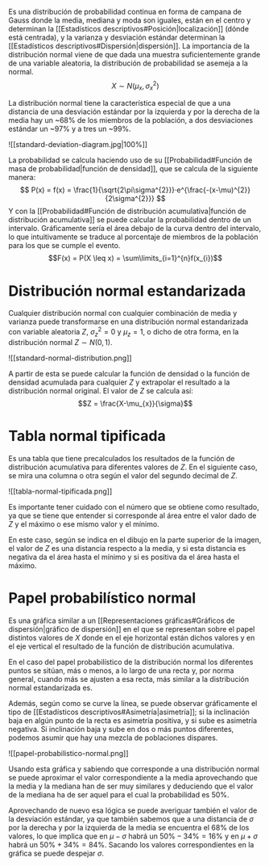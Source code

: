 
Es una distribución de probabilidad continua en forma de campana de Gauss donde la media, mediana y moda son iguales, están en el centro y determinan la [[Estadísticos descriptivos#Posición|localización]] (dónde está centrada), y la varianza y desviación estándar determinan la [[Estadísticos descriptivos#Dispersión|dispersión]]. La importancia de la distribución normal viene de que dada una muestra suficientemente grande de una variable aleatoria, la distribución de probabilidad se asemeja a la normal.
$$X \sim N(\mu_{x}, \sigma_{x}^{2})$$

La distribución normal tiene la característica especial de que a una distancia de una desviación estándar por la izquierda y por la derecha de la media hay un ~68% de los miembros de la población, a dos desviaciones estándar un ~97% y a tres un ~99%.

![[standard-deviation-diagram.jpg|100%]]

La probabilidad se calcula haciendo uso de su [[Probabilidad#Función de masa de probabilidad|función de densidad]], que se calcula de la siguiente manera:
$$
P(x) = f(x) = \frac{1}{\sqrt{2\pi\sigma^{2}}}·e^{\frac{-(x-\mu)^{2}}{2\sigma^{2}}}
$$
Y con la [[Probabilidad#Función de distribución acumulativa|función de distribución acumulativa]] se puede calcular la probabilidad dentro de un intervalo. Gráficamente sería el área debajo de la curva dentro del intervalo, lo que intuitivamente se traduce al porcentaje de miembros de la población para los que se cumple el evento.
$$F(x) = P(X \leq x) = \sum\limits_{i=1}^{n}f(x_{i})$$

# Distribución normal estandarizada

Cualquier distribución normal con cualquier combinación de media y varianza puede transformarse en una distribución normal estandarizada con variable aleatoria $Z$, $\sigma_{z}^{2} = 0$ y $\mu_{z} = 1$, o dicho de otra forma, en la distribución normal $Z \sim N(0,1)$.

![[standard-normal-distribution.png]]

A partir de esta se puede calcular la función de densidad o la función de densidad acumulada para cualquier $Z$ y extrapolar el resultado a la distribución normal original. El valor de $Z$ se calcula así:
$$Z = \frac{X-\mu_{x}}{\sigma}$$

# Tabla normal tipificada 

Es una tabla que tiene precalculados los resultados de la función de distribución acumulativa para diferentes valores de $Z$. En el siguiente caso, se mira una columna o otra según el valor del segundo decimal de $Z$.

![[tabla-normal-tipificada.png]]

Es importante tener cuidado con el número que se obtiene como resultado, ya que se tiene que entender si corresponde al área entre el valor dado de $Z$ y el máximo o ese mismo valor y el mínimo.

En este caso, según se indica en el dibujo en la parte superior de la imagen, el valor de $Z$ es una distancia respecto a la media, y si esta distancia es negativa da el área hasta el mínimo y si es positiva da el área hasta el máximo.

# Papel probabilístico normal

Es una gráfica similar a un [[Representaciones gráficas#Gráficos de dispersión|gráfico de dispersión]] en el que se representan sobre el papel distintos valores de $X$ donde en el eje horizontal están dichos valores y en el eje vertical el resultado de la función de distribución acumulativa.

En el caso del papel probabilístico de la distribución normal los diferentes puntos se sitúan, más o menos, a lo largo de una recta y, por norma general, cuando más se ajusten a esa recta, más similar a la distribución normal estandarizada es.

Además, según como se curve la línea, se puede observar gráficamente el tipo de [[Estadísticos descriptivos#Asimetría|asimetría]]; si la inclinación baja en algún punto de la recta es asimetría positiva, y si sube es asimetría negativa. Si inclinación baja y sube en dos o más puntos diferentes, podemos asumir que hay una mezcla de poblaciones dispares.

![[papel-probabilistico-normal.png]]

Usando esta gráfica y sabiendo que corresponde a una distribución normal se puede aproximar el valor correspondiente a la media aprovechando que la media y la mediana han de ser muy similares y deduciendo que el valor de la mediana ha de ser aquel para el cual la probabilidad es 50%.

Aprovechando de nuevo esa lógica se puede averiguar también el valor de la desviación estándar, ya que también sabemos que a una distancia de $\sigma$ por la derecha y por la izquierda de la media se encuentra el 68% de los valores, lo que implica que en $\mu - \sigma$ habrá un $50\% - 34\% = 16\%$ y en $\mu + \sigma$ habrá un $50\% + 34\% = 84\%$. Sacando los valores correspondientes en la gráfica se puede despejar $\sigma$.